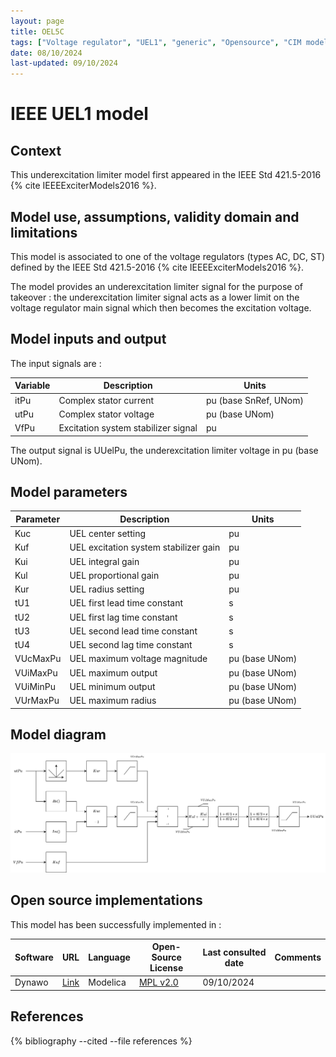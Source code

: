 ```yaml
---
layout: page
title: OEL5C
tags: ["Voltage regulator", "UEL1", "generic", "Opensource", "CIM model", "RMS", "phasor", "MRL4", "Single phase", "IEEE", "dynawo", "#236"]
date: 08/10/2024
last-updated: 09/10/2024
---
```

# IEEE UEL1 model

## Context

This underexcitation limiter model first appeared in the IEEE Std 421.5-2016 {% cite IEEEExciterModels2016 %}.

## Model use, assumptions, validity domain and limitations

This model is associated to one of the voltage regulators (types AC, DC, ST) defined by the IEEE Std 421.5-2016 {% cite IEEEExciterModels2016 %}.

The model provides an underexcitation limiter signal for the purpose of takeover : the underexcitation limiter signal acts as a lower limit on the voltage regulator main signal which then becomes the excitation voltage.

## Model inputs and output

The input signals are :

| Variable | Description | Units |
| -------- | ----------- | ----- |
| itPu | Complex stator current | pu (base SnRef, UNom) |
| utPu | Complex stator voltage | pu (base UNom) |
| VfPu | Excitation system stabilizer signal | pu |

The output signal is UUelPu, the underexcitation limiter voltage in pu (base UNom).

## Model parameters

| Parameter | Description | Units |
| --------- | ----------- | ----- |
| Kuc | UEL center setting | pu |
| Kuf | UEL excitation system stabilizer gain | pu |
| Kui | UEL integral gain | pu |
| Kul | UEL proportional gain | pu |
| Kur | UEL radius setting | pu |
| tU1 | UEL first lead time constant | s |
| tU2 | UEL first lag time constant | s |
| tU3 | UEL second lead time constant | s |
| tU4 | UEL second lag time constant | s |
| VUcMaxPu | UEL maximum voltage magnitude | pu (base UNom) |
| VUiMaxPu | UEL maximum output | pu (base UNom) |
| VUiMinPu | UEL minimum output | pu (base UNom) |
| VUrMaxPu | UEL maximum radius | pu (base UNom) |

## Model diagram

![UEL1](/pages/models/regulations/uel/UEL1/UEL1.drawio.svg)

## Open source implementations

This model has been successfully implemented in :

| Software      | URL | Language | Open-Source License | Last consulted date | Comments |
| ------------- | --- | -------- | ------------------- | ------------------- | -------- |
| Dynawo | [Link](https://github.com/dynawo/dynawo) | Modelica | [MPL v2.0](https://www.mozilla.org/en-US/MPL/2.0/)  | 09/10/2024 |  |

## References

{% bibliography --cited --file references  %}